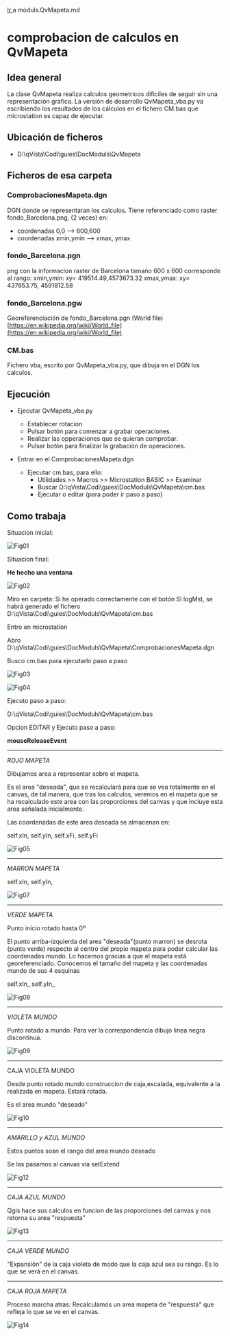 <!-- para comentarios
-->
[Ir ](./moduls.QvMapeta.md)  a  ﻿moduls.QvMapeta.md
﻿
#  comprobacion de calculos en QvMapeta

## Idea general
La clase QvMapeta realiza calculos geometricos dificiles de seguir sin una representación grafica. La versión de desarrollo QvMapeta_vba.py va escribiendo los resultados de los cálculos en el fichero CM.bas que microstation es capaz de ejecutar.


## Ubicación de ficheros
 - D:\qVista\Codi\guies\DocModuls\QvMapeta

## Ficheros de esa carpeta

### ComprobacionesMapeta.dgn

DGN donde se representaran los calculos.
Tiene referenciado como raster fondo_Barcelona.png, (2 veces) en: 
   - coordenadas 0,0   --> 600,600
   - coordenadas xmin,ymin  --> xmax, ymax

### fondo_Barcelona.pgn
png con la informacion raster de Barcelona
tamaño 600 x 600
corresponde al rango:
xmin,ymin:   xy= 419514.49,4573673.32
xmax,ymax: xy= 437653.75, 4591812.58

### fondo_Barcelona.pgw
Georeferenciación de fondo_Barcelona.pgn (World file)
[https://en.wikipedia.org/wiki/World_file](https://en.wikipedia.org/wiki/World_file)

### CM.bas
Fichero vba, escrito por QvMapeta_vba.py, que dibuja en el DGN los calculos.

## Ejecución

 - Ejecutar QvMapeta_vba.py
	 - Establecer rotacion
	 - Pulsar botón para comenzar a grabar operaciones.
	 - Realizar las opperaciones que se quieran comprobar.
	 - Pulsar botón para finalizar la grabación de operaciones.
	
- Entrar en el ComprobacionesMapeta.dgn
	- Ejecutar cm.bas, para ello:
		- Utilidades >> Macros >>  Microstation BASIC >> Examinar
		- Buscar D:\qVista\Codi\guies\DocModuls\QvMapeta\cm.bas
		- Ejecutar o editar (para poder ir paso a paso)

## Como trabaja
Situacion inicial:

![Fig01](./fig01.png)

Situacion final:

**He hecho una ventana**

![Fig02](./fig02.png)


Miro en carpeta:
Si he operado correctamente con el botón SI logMst, se habrá generado el fichero D:\qVista\Codi\guies\DocModuls\QvMapeta\cm.bas

Entro en microstation

Abro D:\qVista\Codi\guies\DocModuls\QvMapeta\ComprobacionesMapeta.dgn

Busco cm.bas para ejecutarlo paso a paso

![Fig03](./fig03.png)

![Fig04](./fig04.png)

Ejecuto paso a paso:

D:\qVista\Codi\guies\DocModuls\QvMapeta\cm.bas

Opcion EDITAR y Ejecuto paso a paso:

**mouseReleaseEvent**

---
*ROJO MAPETA*

Dibujamos area a representar sobre el mapeta.

Es el area &quot;deseada&quot;, que se recalculará para que se vea totalmente en el canvas, de tal manera, que tras los calculos, veremos en el mapeta que se ha recalculado este area con las proporciones del canvas y que incluye esta area señalada inicialmente.

Las coordenadas de este area deseada se almacenan en:

self.xIn, self.yIn, self.xFi, self.yFi

![Fig05](./fig05.png)

---
*MARRON MAPETA*

self.xIn, self.yIn,

![Fig07](./fig07.png)

---
*VERDE MAPETA*

Punto inicio rotado hasta 0º

El punto arriba-izquierda del area &quot;deseada&quot;(punto marron) se desrota (punto verde) respecto al centro del propio mapeta para poder calcular las coordenadas mundo. Lo hacemos gracias a que el mapeta está georeferenciado. Conocemos el tamaño del mapeta y las coordenadas mundo de sus 4 esquinas

self.xIn\_ self.yIn\_

![Fig08](./fig08.png)

---
*VIOLETA MUNDO*

Punto rotado a mundo. Para ver la correspondencia dibujo linea negra discontinua.

![Fig09](./fig09.png)

---
CAJA VIOLETA MUNDO

Desde punto rotado mundo construccion de caja,escalada, equivalente a la realizada en mapeta. Estará rotada.

Es el area mundo &quot;deseado&quot;

![Fig10](./fig10.png)

---
*AMARILLO y AZUL MUNDO*

Estos puntos sosn el rango del area mundo deseado

Se las pasamos al canvas via setExtend

![Fig12](./fig12.png)

---
*CAJA AZUL MUNDO*

Qgis hace sus calculos en funcion de las proporciones del canvas y nos retorna su area &quot;respuesta&quot;

![Fig13](./fig13.png)

---
*CAJA VERDE MUNDO*

&quot;Expansión&quot; de la caja violeta de modo que la caja azul sea su rango. Es lo que se verá en el canvas.

---
*CAJA ROJA MAPETA*

Proceso marcha atras: Recalculamos un area mapeta de &quot;respuesta&quot; que refleja lo que se ve en el canvas.

![Fig14](./fig14.png)






<!--stackedit_data:
eyJoaXN0b3J5IjpbLTQ1OTI5ODQ5MSw0MDg0NDI4NjYsLTE2Nz
c4NjI5NDgsMTM5NjczNjE1NywtMTgxNTcwNzU4NiwtMTcyMTE5
MDQyMSwtMTYzOTA4MDI4NywtODQ5MzQ2NDkxLDE3MjE2NDM1ND
ZdfQ==
-->